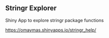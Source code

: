 ## Stringr Explorer

Shiny App to explore stringr package functions

https://omaymas.shinyapps.io/stringr_help/